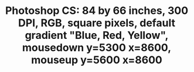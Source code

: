 ---
ee_id: '112'
site: '1'
type: '2'
url: 2011-110-photoshop-cs
title: 'Photoshop CS: 84 by 66 inches, 300 DPI, RGB, square pixels, default gradient
  "Blue, Red, Yellow", mousedown y=5300 x=8600, mouseup y=5600 x=8600'
year: '2011'
display_year: '2011'
medium: Chromogenic print
dims: 84 x 66 inches
pitch: ''
ps: ''
live_url: ''
related: |-
  [107] 2011-108 Photoshop CS - 2011-108-photoshop-cs-84-by-66-inches-300-dpi-rgb-square-pixels-default-gra
  [110] 2011-109 Photoshop CS - 2011-109-photoshop-cs-84-by-66-inches-300-dpi-rgb-square-pixels-default-gra
  [114] 2011-112 Photoshop CS - 2011-112-photoshop-cs-84-by-66-inches-300-dpi-rgb-square-pixels-default-gra
  [116] 2011-113 Photoshop CS - 2011-113-photoshop-cs-84-by-66-inches-300-dpi-rgb-square-pixels-default-gra
youtube: ''
related_code: ''
imgs: photoshop-cs-2011-110-full-cropped-database-KA.jpg
subheading: ''
download: ''
add_credit: ''
commission: ''
layout: things-i-made
---